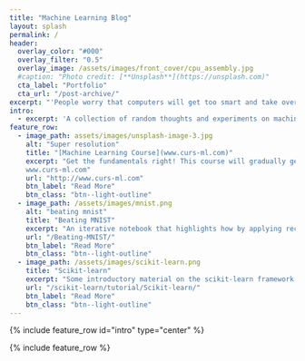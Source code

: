```yaml
---
title: "Machine Learning Blog"
layout: splash
permalink: /
header:
  overlay_color: "#000"
  overlay_filter: "0.5"
  overlay_image: /assets/images/front_cover/cpu_assembly.jpg
  #caption: "Photo credit: [**Unsplash**](https://unsplash.com)"
  cta_label: "Portfolio"
  cta_url: "/post-archive/"
excerpt: "'People worry that computers will get too smart and take over the world. The real problem is that computers are too stupid and are already ruling the world.' —Pedro Domingos"
intro: 
  - excerpt: 'A collection of random thoughts and experiments on machine learning topics.'
feature_row:
  - image_path: assets/images/unsplash-image-3.jpg
    alt: "Super resolution"
    title: "[Machine Learning Course](www.curs-ml.com)"
    excerpt: "Get the fundamentals right! This course will gradually get you up to speed with machine learning. You'll learn the relevant tools and by the end of it, be able to compete on Kaggle and apply ML to your day-to-day job. 
    www.curs-ml.com"
    url: "http://www.curs-ml.com"
    btn_label: "Read More"
    btn_class: "btn--light-outline"
  - image_path: /assets/images/mnist.png
    alt: "beating mnist"
    title: "Beating MNIST"
    excerpt: "An iterative notebook that highlights how by applying recent **best practices** in image processing you can achieve state-of-the art results on the MNIST dataset."
    url: "/Beating-MNIST/"
    btn_label: "Read More"
    btn_class: "btn--light-outline"
  - image_path: /assets/images/scikit-learn.png
    title: "Scikit-learn"
    excerpt: "Some introductory material on the scikit-learn framework."
    url: "/scikit-learn/tutorial/Scikit-learn/"
    btn_label: "Read More"
    btn_class: "btn--light-outline"
---
```


<!-- 'Forget artificial intelligence - in the brave new world of big data, it's artificial idiocy we should be looking out for.' —Tom Chatfield -->

<!--   cta_label: "Trainer"
  cta_url: "/post-archive-feature-rows/"

  cta_label: "Consulting"
  cta_url: "/post-archive-feature-rows/" -->

<!-- feature_row2:
  - image_path: /assets/images/unsplash-image-3.jpg
    alt: "placeholder image 2"
    title: "Placeholder Image Left Aligned"
    excerpt: 'This is some sample content that goes here with **Markdown** formatting. Left aligned with `type="left"`'
    url: "#test-link"
    btn_label: "Read More"
    btn_class: "btn--primary"
feature_row3:
  - image_path: /assets/images/unsplash-image-9.jpg
    alt: "placeholder image 2"
    title: "Placeholder Image Right Aligned"
    excerpt: 'This is some sample content that goes here with **Markdown** formatting. Right aligned with `type="right"`'
    url: "#test-link"
    btn_label: "Read More"
    btn_class: "btn--primary"
feature_row4:
  - image_path: /assets/images/unsplash-image-1.jpg
    alt: "placeholder image 2"
    title: "Placeholder Image Center Aligned"
    excerpt: 'This is some sample content that goes here with **Markdown** formatting. Centered with `type="center"`'
    url: "#test-link"
    btn_label: "Read More"
    btn_class: "btn--primary" -->


{% include feature_row id="intro" type="center" %}

{% include feature_row %}

<!-- {% include feature_row id="feature_row2" type="left" %}

{% include feature_row id="feature_row3" type="right" %}

{% include feature_row id="feature_row4" type="center" %} -->
